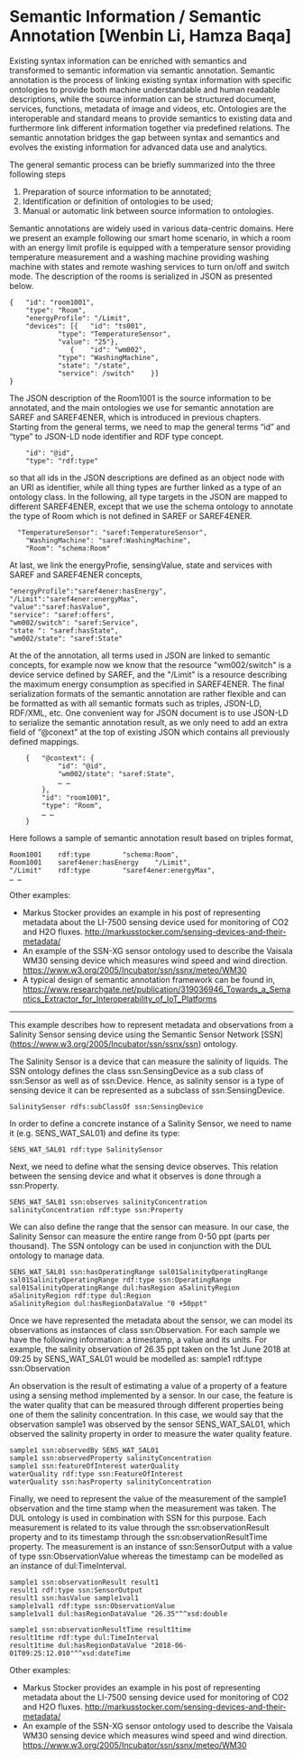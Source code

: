 # Semantic Information / Semantic Annotation [Wenbin Li, Hamza Baqa]
Existing syntax information can be enriched with semantics and transformed to semantic information via semantic annotation.  Semantic annotation is the process of linking existing syntax information with specific ontologies to provide both machine understandable and human readable descriptions, while the source information can be structured document, services, functions, metadata of image and videos, etc. Ontologies are the interoperable and standard means to provide semantics to existing data and furthermore link different information together via predefined relations. The semantic annotation bridges the gap between syntax and semantics and evolves the existing information for advanced data use and analytics. 

The general semantic process can be briefly summarized into the three following steps 
1. Preparation of source information to be annotated; 
2. Identification or definition of ontologies to be used; 
3. Manual or automatic link between source information to ontologies.

Semantic annotations are widely used in various data-centric domains. Here we present an example following our smart home scenario, in which a room with an energy limit profile is equipped with a temperature sensor providing temperature measurement and a washing machine providing washing machine with states and remote washing services to turn on/off and switch mode. The description of the rooms is serialized in JSON as presented below. 

```
{	"id": "room1001",
	"type": "Room",
	"energyProfile": "/Limit",
	"devices": [{	"id": "ts001",
			"type": "TemperatureSensor",
			"value": "25"},
		       {	"id": "wm002",
			"type": "WashingMachine",
			"state": "/state",
			"service": /switch"    }]
}
```

The JSON description of the Room1001 is the source information to be annotated, and the main ontologies we use for semantic annotation are SAREF and SAREF4ENER, which is introduced in previous chapters.  
Starting from the general terms, we need to map the general terms “id” and “type” to JSON-LD node identifier and RDF type concept.    


```
	"id": "@id",
	"type": "rdf:type"

```

so that all ids in the JSON descriptions are defined as an object node with an URI as identifier, while all thing types are further linked as a type of an ontology class. 
In the following, all type targets in the JSON are mapped to different SAREF4ENER, except that we use the schema ontology to annotate the type of Room which is not defined in SAREF or SAREF4ENER. 


```
  "TemperatureSensor": "saref:TemperatureSensor",
	"WashingMachine": "saref:WashingMachine",
	"Room": "schema:Room"

```
At last, we link the energyProfie, sensingValue, state and services with SAREF and SAREF4ENER concepts, 

```
"energyProfile":"saref4ener:hasEnergy",
"/Limit":"saref4ener:energyMax",
"value":"saref:hasValue",
"service": "saref:offers",
"wm002/switch": "saref:Service",
"state ": "saref:hasState",
"wm002/state": "saref:State"

```
At the of the annotation, all terms used in JSON are linked to semantic concepts, for example now we know that the resource "wm002/switch" is a device service defined by SAREF, and the "/Limit" is a resource describing the maximum energy consumption as specified in SAREF4ENER. 
The final serialization formats of the semantic annotation are rather flexible and can be formatted as with all semantic formats such as triples, JSON-LD, RDF/XML, etc. One convenient way for JSON document is to use JSON-LD to serialize the semantic annotation result, as we only need to add an extra field of “@conext” at the top of existing JSON which contains all previously defined mappings. 

```
	{	"@context": {
			"id": "@id",
			"wm002/state": "saref:State",
			… …
		},
		"id": "room1001",
		"type": "Room", 
		… …
	}

```
Here follows a sample of semantic annotation result based on triples format, 

```
Room1001 	rdf:type 		"schema:Room",
Room1001	saref4ener:hasEnergy 	"/Limit",
"/Limit" 	rdf:type 		"saref4ener:energyMax",
… …

```
Other examples: 
- Markus Stocker provides an example in his post of representing metadata about the LI-7500 sensing device used for monitoring of CO2 and H2O fluxes. http://markusstocker.com/sensing-devices-and-their-metadata/
- An example of the SSN-XG sensor ontology used to describe the Vaisala WM30 sensing device which measures wind speed and wind direction. https://www.w3.org/2005/Incubator/ssn/ssnx/meteo/WM30 
- A typical design of semantic annotation framework can be found in, https://www.researchgate.net/publication/319036946_Towards_a_Semantics_Extractor_for_Interoperability_of_IoT_Platforms

----------------------------------------------------------------------------------------------------------



This example describes how to represent metadata and observations from a Salinity Sensor sensing device using the Semantic Sensor Network [SSN] (https://www.w3.org/2005/Incubator/ssn/ssnx/ssn) ontology. 

The Salinity Sensor is a device that can measure the salinity of liquids. The SSN ontology defines the class ssn:SensingDevice as a sub class of ssn:Sensor as well as of ssn:Device. Hence, as salinity sensor is a type of sensing device it can be represented as a subclass of ssn:SensingDevice.
```
SalinitySensor rdfs:subClassOf ssn:SensingDevice
```

In order to define a concrete instance of a Salinity Sensor, we need to name it (e.g. SENS_WAT_SAL01) and define its type:
```
SENS_WAT_SAL01 rdf:type SalinitySensor
```

Next, we need to define what the sensing device observes. This relation between the sensing device and what it observes is done through a ssn:Property.
```
SENS_WAT_SAL01 ssn:observes salinityConcentration
salinityConcentration rdf:type ssn:Property
```

We can also define the range that the sensor can measure. In our case, the Salinity Sensor can measure the entire range from 0-50 ppt (parts per thousand). The SSN ontology can be used in conjunction with the DUL ontology to manage data.
```
SENS_WAT_SAL01 ssn:hasOperatingRange sal01SalinityOperatingRange
sal01SalinityOperatingRange rdf:type ssn:OperatingRange
sal01SalinityOperatingRange dul:hasRegion aSalinityRegion
aSalinityRegion rdf:type dul:Region
aSalinityRegion dul:hasRegionDataValue "0 +50ppt"
```

Once we have represented the metadata about the sensor, we can model its observations as instances of class ssn:Observation. For each sample we have the following information: a timestamp, a value and its units. For example, the salinity observation of 26.35 ppt taken on the 1st June 2018 at 09:25 by SENS_WAT_SAL01 would be modelled as:
sample1 rdf:type ssn:Observation

An observation is the result of estimating a value of a property of a feature using a sensing method implemented by a sensor. In our case, the feature is the water quality that can be measured through different properties being one of them the salinity concentration. In this case, we would say that the observation sample1 was observed by the sensor SENS_WAT_SAL01, which observed the salinity property in order to measure the water quality feature. 
```
sample1 ssn:observedBy SENS_WAT_SAL01
sample1 ssn:observedProperty salinityConcentration
sample1 ssn:featureOfInterest waterQuality
waterQuality rdf:type ssn:FeatureOfInterest
waterQuality ssn:hasProperty salinityConcentration
```

Finally, we need to represent the value of the measurement of the sample1 observation and the time stamp when the measurement was taken. The DUL ontology is used in combination with SSN for this purpose. Each measurement is related to its value through the ssn:observationResult property and to its timestamp through the ssn:observationResultTime property. The measurement is an instance of ssn:SensorOutput with a value of type ssn:ObservationValue whereas the timestamp can be modelled as an instance of dul:TimeInterval.
```
sample1 ssn:observationResult result1
result1 rdf:type ssn:SensorOutput
result1 ssn:hasValue sample1val1
sample1val1 rdf:type ssn:ObservationValue
sample1val1 dul:hasRegionDataValue "26.35"^^xsd:double

sample1 ssn:observationResultTime result1time
result1time rdf:type dul:TimeInterval
result1time dul:hasRegionDataValue "2018-06-01T09:25:12.010"^^xsd:dateTime
```

Other examples: 
- Markus Stocker provides an example in his post of representing metadata about the LI-7500 sensing device used for monitoring of CO2 and H2O fluxes. http://markusstocker.com/sensing-devices-and-their-metadata/
- An example of the SSN-XG sensor ontology used to describe the Vaisala WM30 sensing device which measures wind speed and wind direction. https://www.w3.org/2005/Incubator/ssn/ssnx/meteo/WM30 
